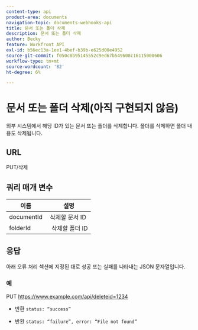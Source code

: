 ```yaml
---
content-type: api
product-area: documents
navigation-topic: documents-webhooks-api
title: 문서 또는 폴더 삭제
description: 문서 또는 폴더 삭제
author: Becky
feature: Workfront API
exl-id: b56ec13a-1ee1-4bef-b39b-e625d00e4952
source-git-commit: f050c8b95145552c9ed67b549608c16115000606
workflow-type: tm+mt
source-wordcount: '82'
ht-degree: 6%

---
```



# 문서 또는 폴더 삭제(아직 구현되지 않음)

외부 시스템에서 해당 ID가 있는 문서 또는 폴더를 삭제합니다. 폴더를 삭제하면 폴더 내용도 삭제됩니다.

## URL

PUT/삭제

## 쿼리 매개 변수

| 이름  | 설명 |
|---|---|
| documentId  | 삭제할 문서 ID |
| folderId  |  삭제할 폴더 ID |



## 응답

아래 오류 처리 섹션에 지정된 대로 성공 또는 실패를 나타내는 JSON 문자열입니다.

### 예

PUT https://www.example.com/api/deleteid=1234
* 반환 `status: “success”`

* 반환 `status: “failure”, error: “File not found”`
